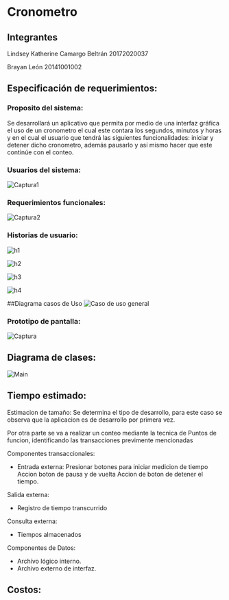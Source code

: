 # Cronometro

## Integrantes
Lindsey Katherine Camargo Beltrán 20172020037

Brayan León 20141001002

## Especificación de requerimientos:

### Proposito del sistema:

Se desarrollará un aplicativo que permita por medio de una interfaz gráfica el uso de un cronometro el cual este contara los segundos, minutos y horas y en el  cual el usuario que tendrá las siguientes funcionalidades: iniciar y detener dicho cronometro, además pausarlo y así mismo hacer que este continúe con el conteo.

### Usuarios del sistema:

![Captura1](https://user-images.githubusercontent.com/54810355/95815533-81843700-0ce2-11eb-9ea2-f09980c0b155.PNG)

### Requerimientos funcionales:

![Captura2](https://user-images.githubusercontent.com/54810355/95816062-cbb9e800-0ce3-11eb-8fc7-ae5844c08c26.PNG)

### Historias de usuario:

![h1](https://user-images.githubusercontent.com/54810355/95817112-51d72e00-0ce6-11eb-9692-8ad51c64f79a.PNG)

![h2](https://user-images.githubusercontent.com/54810355/95817114-526fc480-0ce6-11eb-9406-21417230e1c4.PNG)

![h3](https://user-images.githubusercontent.com/54810355/95817115-526fc480-0ce6-11eb-98b6-cca8df35ad89.PNG)

![h4](https://user-images.githubusercontent.com/54810355/95817116-53085b00-0ce6-11eb-9d09-4e29ef306164.PNG)

##Diagrama casos de Uso 
![Caso de uso general](https://user-images.githubusercontent.com/54810276/95873107-32b3bd00-0d35-11eb-9cc1-1c75e62d8995.jpeg)


### Prototipo de pantalla:

![Captura](https://user-images.githubusercontent.com/54810355/95813944-b3939a00-0cde-11eb-9e96-7246422dd952.PNG)

## Diagrama de clases:

![Main](https://user-images.githubusercontent.com/54810355/95817340-cca04900-0ce6-11eb-81fb-1658e1b0d17d.jpg)

## Tiempo estimado:
Estimacion de tamaño: 
Se determina el tipo de desarrollo, para este caso se observa que la aplicacion es de desarrollo por primera vez.

Por otra parte se va a realizar un conteo mediante la tecnica de Puntos de funcion, identificando las transacciones previmente mencionadas

Componentes transaccionales: 
- Entrada externa: Presionar botones para iniciar medicion de tiempo
Accion boton de pausa y de vuelta
Accion de boton de detener el tiempo.

Salida externa: 
- Registro de tiempo transcurrido  

Consulta externa: 
- Tiempos almacenados 

Componentes de Datos: 

- Archivo lógico interno.
- Archivo externo de interfaz.



## Costos:


